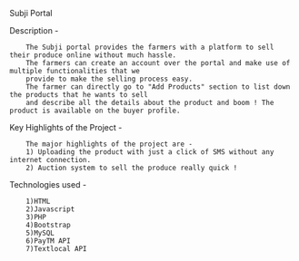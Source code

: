 Subji Portal 

Description -

        The Subji portal provides the farmers with a platform to sell their produce online without much hassle.
        The farmers can create an account over the portal and make use of multiple functionalities that we
        provide to make the selling process easy.
        The farmer can directly go to "Add Products" section to list down the products that he wants to sell 
        and describe all the details about the product and boom ! The product is available on the buyer profile.
        
Key Highlights of the Project -

        The major highlights of the project are - 
        1) Uploading the product with just a click of SMS without any internet connection.
        2) Auction system to sell the produce really quick !
       
Technologies used -

        1)HTML
        2)Javascript
        3)PHP
        4)Bootstrap
        5)MySQL
        6)PayTM API
        7)Textlocal API
